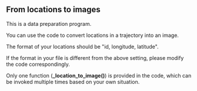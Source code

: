 ## From locations to images

This is a data preparation program.

You can use the code to convert locations in a trajectory into an image.

The format of your locations should be "id, longitude, latitude".

If the format in your file is different from the above setting, please modify the code correspondingly.

Only one function (**_location_to_image()**) is provided in the code, which can be invoked multiple times based on your own situation.